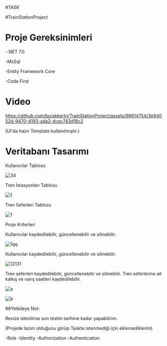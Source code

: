 #TASK

#TrainStationProject
<h1>Proje Gereksinimleri</h1>
<p>-.NET 7.0</p>
<p>-MsSql</p>
<p>-Entity Framework Core</p>
<p>-Code First</p>

# Video

https://github.com/burakkertn/TrainStationProject/assets/99614754/3e94052d-9470-4193-ada2-dcec743d19c2

(UI'da hazır Template kullanılmıştır.)

# Veritabanı Tasarımı

Kullanıcılar Tablosu

![34](https://github.com/burakkertn/TrainStationProject/assets/99614754/1dfa6e02-6442-4a84-a556-16190d89aa1f)


Tren İstasyonları Tablosu

![1](https://github.com/burakkertn/TrainStationProject/assets/99614754/54c5d142-931f-4029-82c7-7ae818e2bb35)

Tren Seferleri Tablosu

![1](https://github.com/burakkertn/TrainStationProject/assets/99614754/7465c75a-536f-4a3b-88a1-8c59754a8e59)


Proje Kriterleri

Kullanıcılar kaydedilebilir, güncellenebilir ve silinebilir.

![1qq](https://github.com/burakkertn/TrainStationProject/assets/99614754/ffa583e8-12f5-46ed-8e53-fd02193cd168)

Kullanıcılar kaydedilebilir, güncellenebilir ve silinebilir.

![12131](https://github.com/burakkertn/TrainStationProject/assets/99614754/fb942330-3acd-48f2-ad54-dd6bde02c81d)

Tren seferleri kaydedilebilir, güncellenebilir ve silinebilir.
Tren seferlerine ait kalkış ve varış saatleri kaydedilebilir.

![a](https://github.com/burakkertn/TrainStationProject/assets/99614754/1d6a64d3-ba4f-4fb8-a962-5db97bae5761)

![b](https://github.com/burakkertn/TrainStationProject/assets/99614754/e9a54a3c-1693-4cba-8d39-d49ddbcd036d)

##Yetkileye Not:

Revize istenilirse son teslim tarihine kadar yapabilirim.

(Projede lazım olduğunu görüp Taskte istenmediği için eklemediklerim)

-Role
-Identity
-Authorization
-Authentication